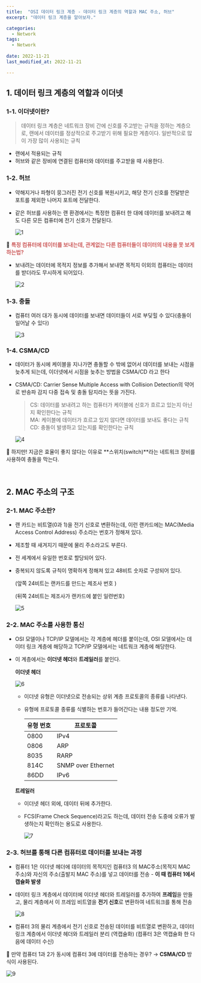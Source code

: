 ```yaml
---
title:  "OSI 데이터 링크 계층 - 데이터 링크 계층의 역할과 MAC 주소, 허브" 
excerpt: "데이터 링크 계층을 알아보자."

categories:
  - Network
tags:
  - Network
  
date: 2022-11-21
last_modified_at: 2022-11-21

---
```


## 1. 데이터 링크 계층의 역할과 이더넷

### 1-1. 이더넷이란?

> 데이터 링크 계층은 네트워크 장비 간에 신호를 주고받는 규칙을 정하는 계층으로, 랜에서 데이터를 정상적으로 주고받기 위해 필요한 계층이다.
일반적으로 많이 가장 많이 사용되는 규칙
> 

- 랜에서 적용되는 규칙
- 허브와 같은 장비에 연결된 컴퓨터와 데이터를 주고받을 때 사용한다.

### 1-2. 허브

- 약해지거나 파형이 뭉그러진 전기 신호를 복원시키고, 해당 전기 신호를 전달받은 포트를 제외한 나머지 포트에 전달한다.
- 같은 허브를 사용하는 랜 환경에서는 특정한 컴퓨터 한 대에 데이터를 보내려고 해도 다른 모든 컴퓨터에 전기 신호가 전달된다.

    ![1](https://user-images.githubusercontent.com/85394884/206546413-5e273b36-18f9-48eb-8061-ce580cce7cce.png)

📢 **<span style="color:indianred">특정 컴퓨터에 데이터를 보내는데, 관계없는 다른 컴퓨터들이 데이터의 내용을 못 보게 하는법?</span>**

- 보내려는 데이터에 목적지 정보를 추가해서 보내면 목적지 이외의 컴퓨터는 데이터를 받더라도 무시하게 되어있다.

    ![2](https://user-images.githubusercontent.com/85394884/206546420-bdca6873-d705-41f2-866a-3ecbb65df757.png)

### 1-3. 충돌

- 컴퓨터 여러 대가 동시에 데이터를 보내면 데이터들이 서로 부딪힐 수 있다(충돌이 일어날 수 있다)

    ![3](https://user-images.githubusercontent.com/85394884/206546425-5e3e4f16-95c1-41c3-af3a-b17d503ae8ff.png)

### 1-4. CSMA/CD

- 데이터가 동시에 케이블을 지나가면 충돌할 수 밖에 없어서 데이터를 보내는 시점을 늦추게 되는데, 이더넷에서 시점을 늦추는 방법을 CSMA/CD 라고 한다
- CSMA/CD: Carrier Sense Multiple Access with Collision Detection의 약어로 반송파 감지 다중 접속 및 충돌 탐지라는 뜻을 가진다.

    > CS: 데이터를 보내려고 하는 컴퓨터가 케이블에 신호가 흐르고 있는지 아닌지 확인한다는 규칙
    <br>MA: 케이블에 데이터가 흐르고 있지 않다면 데이터를 보내도 좋다는 규칙
    <br>CD: 충돌이 발생하고 있는지를 확인한다는 규칙
    > 

    ![4](https://user-images.githubusercontent.com/85394884/206546430-2259cfb4-0310-46ba-b499-f5e99d05f85f.png)


📢 하지만! 지금은 효율이 좋지 않다는 이유로 **스위치(switch)**라는 네트워크 장비를 사용하여 충돌을 막는다.

<br>

## 2. MAC 주소의 구조

### 2-1. MAC 주소란?

- 랜 카드는 비트열(0과 1)을 전기 신호로 변환하는데, 이런 랜카드에는 MAC(Media Access Control Address) 주소라는 번호가 정해져 있다.
- 제조할 때 새겨지기 때문에 물리 주소라고도 부른다.
- 전 세계에서 유일한 번호로 할당되어 있다.
- 중복되지 않도록 규칙이 명확하게 정해져 있고 48비트 숫자로 구성되어 있다.
  
  (앞쪽 24비트는 랜카드를 만드는 제조사 번호 )
  
  (뒤쪽 24비트는 제조사가 랜카드에 붙인 일련번호)

    ![5](https://user-images.githubusercontent.com/85394884/206546433-836bdd0d-06cb-487a-a6fa-20152df61c0c.png)

### 2-2. MAC 주소를 사용한 통신

- OSI 모델이나 TCP/IP 모델에서는 각 계층에 헤더를 붙이는데, OSI 모델에서는 데이터 링크 계층에 해당하고 TCP/IP 모델에서는 네트워크 계층에 해당한다.
- 이 계층에서는 **이더넷 헤더**와 **트레일러**를 붙인다.

    **이더넷 헤더**

    ![6](https://user-images.githubusercontent.com/85394884/206546436-24035ad2-fd06-4f24-83a4-ed869743e56a.png)

    - 이더넷 유형은 이더넷으로 전송되는 상위 계층 프로토콜의 종류를 나타낸다.
    - 유형에 프로토콜 종류를 식별하는 번호가 들어간다는 내용 정도만 기억.

        | 유형 번호 | 프로토콜 |
        | --- | --- |
        | 0800 | IPv4 |
        | 0806 | ARP |
        | 8035 | RARP |
        | 814C | SNMP over Ethernet |
        | 86DD | IPv6 |

    **트레일러**

    - 이더넷 헤더 외에, 데이터 뒤에 추가한다.
    - FCS(Frame Check Sequence)라고도 하는데, 데이터 전송 도중에 오류가 발생하는지 확인하는 용도로 사용한다.

        ![7](https://user-images.githubusercontent.com/85394884/206546440-aa8f5f6c-f0d1-4dba-afc2-052c7ef250dd.png)

### 2-3. 허브를 통해 다른 컴퓨터로 데이터를 보내는 과정

- 컴퓨터 1은 이더넷 헤더에 데이터의 목적지인 컴퓨터3 의 MAC주소(목적지 MAC 주소)와 자신의 주소(출발지 MAC 주소)를 넣고 데이터를 전송 - **이 때 컴퓨터 1에서 캡슐화 발생**
- 데이터 링크 계층에서 데이터에 이더넷 헤더와 트레일러를 추가하여 **프레임**을 만들고, 물리 계층에서 이 프레임 비트열을 **전기 신호**로 변환하여 네트워크를 통해 전송

    ![8](https://user-images.githubusercontent.com/85394884/206546442-0c8ec2c2-b4e6-474c-a624-48ffb2ed5684.png)

- 컴퓨터 3의 물리 계층에서 전기 신호로 전송된 데이터를 비트열로 변환하고, 
데이터 링크 계층에서 이더넷 헤더와 트레일러 분리 (역캡슐화)
(컴퓨터 3은 역캡슐화 한 다음에 데이터 수신)

📢 만약 컴퓨터 1과 2가 동시에 컴퓨터 3에 데이터를 전송하는 경우? → **CSMA/CD** 방식이 사용된다.

![9](https://user-images.githubusercontent.com/85394884/206546447-9e26862f-1e6f-4ead-a6ad-8ba103ce3c58.png)